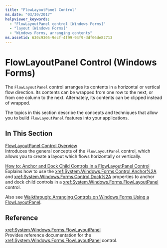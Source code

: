 ```yaml
---
title: "FlowLayoutPanel Control"
ms.date: "03/30/2017"
helpviewer_keywords: 
  - "FlowLayoutPanel control [Windows Forms]"
  - "layout [Windows Forms]"
  - "Windows Forms, arranging contents"
ms.assetid: 630c9305-9ecf-4f99-94f9-ddf06de82713
---
```

# FlowLayoutPanel Control (Windows Forms)
The `FlowLayoutPanel` control arranges its contents in a horizontal or vertical flow direction. Its contents can be wrapped from one row to the next, or from one column to the next. Alternately, its contents can be clipped instead of wrapped.  
  
 The topics in this section describe the concepts and techniques that allow you to build `FlowLayoutPanel` features into your applications.  
  
## In This Section  
 [FlowLayoutPanel Control Overview](flowlayoutpanel-control-overview.md)  
 Introduces the general concepts of the `FlowLayoutPanel` control, which allows you to create a layout which flows horizontally or vertically.  
  
 [How to: Anchor and Dock Child Controls in a FlowLayoutPanel Control](how-to-anchor-and-dock-child-controls-in-a-flowlayoutpanel-control.md)  
 Explains how to use the <xref:System.Windows.Forms.Control.Anchor%2A> and <xref:System.Windows.Forms.Control.Dock%2A> properties to anchor and dock child controls in a <xref:System.Windows.Forms.FlowLayoutPanel> control.  
  
 Also see [Walkthrough: Arranging Controls on Windows Forms Using a FlowLayoutPanel](walkthrough-arranging-controls-on-windows-forms-using-a-flowlayoutpanel.md).  
  
## Reference  
 <xref:System.Windows.Forms.FlowLayoutPanel>  
 Provides reference documentation for the <xref:System.Windows.Forms.FlowLayoutPanel> control.
